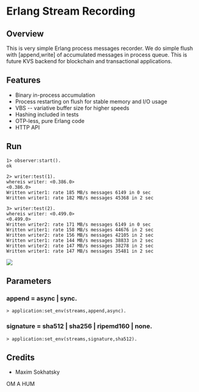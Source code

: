 Erlang Stream Recording
=======================

Overview
--------

This is very simple Erlang process messages recorder.
We do simple flush with [append,write] of accumulated messages in process queue.
This is future KVS backend for blockchain and transactional applications.

Features
--------

* Binary in-process accumulation
* Process restarting on flush for stable memory and I/O usage
* VBS -- variative buffer size for higher speeds
* Hashing included in tests
* OTP-less, pure Erlang code
* HTTP API

Run
---

```
1> observer:start().
ok

2> writer:test(1).
whereis writer: <0.386.0>
<0.386.0>
Written writer1: rate 185 MB/s messages 6149 in 0 sec
Written writer1: rate 182 MB/s messages 45368 in 2 sec

3> writer:test(2).
whereis writer: <0.499.0>
<0.499.0>
Written writer2: rate 171 MB/s messages 6149 in 0 sec
Written writer1: rate 158 MB/s messages 44676 in 2 sec
Written writer2: rate 156 MB/s messages 42105 in 2 sec
Written writer1: rate 144 MB/s messages 38833 in 2 sec
Written writer2: rate 147 MB/s messages 38278 in 2 sec
Written writer1: rate 147 MB/s messages 35481 in 2 sec
```

<img src="https://pbs.twimg.com/media/CtI_Y6kWAAALgXS.jpg:large">

Parameters
----------

### append = async | sync.

```
> application:set_env(streams,append,async).
```

### signature = sha512 | sha256 | ripemd160 | none.

```
> application:set_env(streams,signature,sha512).
```

Credits
--------

* Maxim Sokhatsky

OM A HUM
